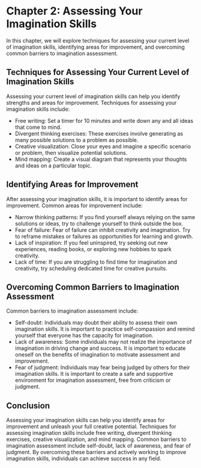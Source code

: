Chapter 2: Assessing Your Imagination Skills
============================================

In this chapter, we will explore techniques for assessing your current level of imagination skills, identifying areas for improvement, and overcoming common barriers to imagination assessment.

Techniques for Assessing Your Current Level of Imagination Skills
-----------------------------------------------------------------

Assessing your current level of imagination skills can help you identify strengths and areas for improvement. Techniques for assessing your imagination skills include:

* Free writing: Set a timer for 10 minutes and write down any and all ideas that come to mind.
* Divergent thinking exercises: These exercises involve generating as many possible solutions to a problem as possible.
* Creative visualization: Close your eyes and imagine a specific scenario or problem, then visualize potential solutions.
* Mind mapping: Create a visual diagram that represents your thoughts and ideas on a particular topic.

Identifying Areas for Improvement
---------------------------------

After assessing your imagination skills, it is important to identify areas for improvement. Common areas for improvement include:

* Narrow thinking patterns: If you find yourself always relying on the same solutions or ideas, try to challenge yourself to think outside the box.
* Fear of failure: Fear of failure can inhibit creativity and imagination. Try to reframe mistakes or failures as opportunities for learning and growth.
* Lack of inspiration: If you feel uninspired, try seeking out new experiences, reading books, or exploring new hobbies to spark creativity.
* Lack of time: If you are struggling to find time for imagination and creativity, try scheduling dedicated time for creative pursuits.

Overcoming Common Barriers to Imagination Assessment
----------------------------------------------------

Common barriers to imagination assessment include:

* Self-doubt: Individuals may doubt their ability to assess their own imagination skills. It is important to practice self-compassion and remind yourself that everyone has the capacity for imagination.
* Lack of awareness: Some individuals may not realize the importance of imagination in driving change and success. It is important to educate oneself on the benefits of imagination to motivate assessment and improvement.
* Fear of judgment: Individuals may fear being judged by others for their imagination skills. It is important to create a safe and supportive environment for imagination assessment, free from criticism or judgment.

Conclusion
----------

Assessing your imagination skills can help you identify areas for improvement and unleash your full creative potential. Techniques for assessing imagination skills include free writing, divergent thinking exercises, creative visualization, and mind mapping. Common barriers to imagination assessment include self-doubt, lack of awareness, and fear of judgment. By overcoming these barriers and actively working to improve imagination skills, individuals can achieve success in any field.
